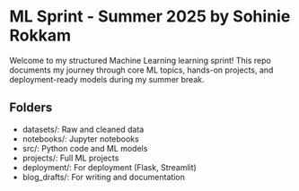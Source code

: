 # ML Sprint - Summer 2025 by Sohinie Rokkam 
 
Welcome to my structured Machine Learning learning sprint! 
This repo documents my journey through core ML topics, hands-on projects, and deployment-ready models during my summer break. 
 
## Folders 
- datasets/: Raw and cleaned data 
- notebooks/: Jupyter notebooks 
- src/: Python code and ML models 
- projects/: Full ML projects 
- deployment/: For deployment (Flask, Streamlit) 
- blog_drafts/: For writing and documentation 

